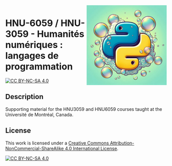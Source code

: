 <img src="./img/_afda60c6-7bc2-4f97-b29c-181c33c61378.jpg" width="250" align="right">

# HNU-6059 / HNU-3059 - Humanités numériques : langages de programmation

[![CC BY-NC-SA 4.0][cc-by-nc-sa-shield]][cc-by-nc-sa]

## Description

Supporting material for the HNU3059 and HNU6059 courses taught at the Université de Montréal, Canada.

## License

This work is licensed under a
[Creative Commons Attribution-NonCommercial-ShareAlike 4.0 International License][cc-by-nc-sa].

[![CC BY-NC-SA 4.0][cc-by-nc-sa-image]][cc-by-nc-sa]

[cc-by-nc-sa]: http://creativecommons.org/licenses/by-nc-sa/4.0/deed.fr
[cc-by-nc-sa-image]: https://licensebuttons.net/l/by-nc-sa/4.0/88x31.png
[cc-by-nc-sa-shield]: https://img.shields.io/badge/License-CC%20BY--NC--SA%204.0-lightgrey.svg
